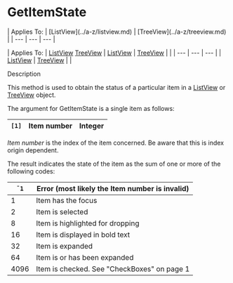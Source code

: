 




<h1 class="heading"><span class="name">GetItemState</span></h1>
| Applies To: | [ListView](../a-z/listview.md) | [TreeView](../a-z/treeview.md) |
| --- | --- | ---  |

| Applies To: | [ListView](../a-z/listview.md) [TreeView](../a-z/treeview.md) | [ListView](../a-z/listview.md) | [TreeView](../a-z/treeview.md) |  |
| --- | --- | ---  |
| [ListView](../a-z/listview.md) | [TreeView](../a-z/treeview.md) |  |


Description


This method is used to obtain the status of a particular item in a [ListView](../a-z/listview.md) or [TreeView](../a-z/treeview.md) object.


The argument for GetItemState is a single item as follows:

| `[1]` | Item number | Integer |
| --- | --- | ---  |


*Item number* is the index of the item concerned. Be aware that this is index origin dependent.


The result indicates the state of the item as the sum of one or more of the following codes:


| `¯1` | Error (most likely the Item number is invalid) |
| --- | ---  |
| 1 | Item has the focus |
| 2 | Item is selected |
| 8 | Item is highlighted for dropping |
| 16 | Item is displayed in bold text |
| 32 | Item is expanded |
| 64 | Item is or has been expanded |
| 4096 | Item is checked. See "CheckBoxes" on page 1 |


